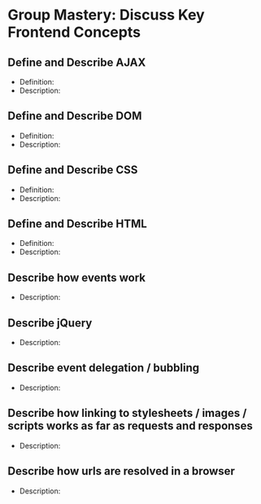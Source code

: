 # Group Mastery: Discuss Key Frontend Concepts

## Define and Describe AJAX
  - Definition:
  - Description:

## Define and Describe DOM
  - Definition:
  - Description:

## Define and Describe CSS
  - Definition:
  - Description:

## Define and Describe HTML
  - Definition:
  - Description:

## Describe how events work
  - Description:

## Describe jQuery
  - Description:

## Describe event delegation / bubbling
  - Description:

## Describe how linking to stylesheets / images / scripts works as far as requests and responses
  - Description:

## Describe how urls are resolved in a browser
  - Description:
